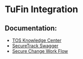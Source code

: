 # TuFin Integration


## Documentation:
* [TOS Knowledge Center](https://forum.tufin.com/support/kc/latest/Content/Suite/4423.htm?tocpath=The%20TOS%20Developers%20Guide%7CThe%20TOS%20REST%20API%7CGetting%20Started%20with%20the%20TOS%20API%7C_____0)
* [SecureTrack Swagger](https://forum.tufin.com/support/kc/rest-api/R21-3/securetrack/apidoc/#!/Monitored_Devices/getDevices)
* [Secure Change Work Flow](https://forum.tufin.com/support/kc/rest-api/R21-3/securechangeworkflow/apidoc/#!/Applications/getApplications)
